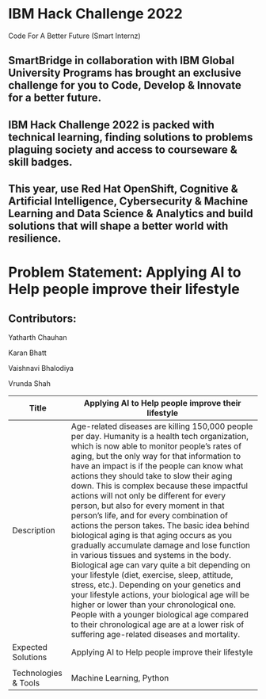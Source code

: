 # IBM Hack Challenge 2022
Code For A Better Future (Smart Internz)

## SmartBridge in collaboration with IBM Global University Programs has brought an exclusive challenge for you to Code, Develop & Innovate for a better future. 

## IBM Hack Challenge 2022 is packed with technical learning, finding solutions to problems plaguing society and access to courseware & skill badges.

## This year, use Red Hat OpenShift, Cognitive & Artificial Intelligence, Cybersecurity & Machine Learning and Data Science & Analytics and build solutions that will shape a better world with resilience.

# Problem Statement: Applying AI to Help people improve their lifestyle

## Contributors:

Yatharth Chauhan

Karan Bhatt

Vaishnavi Bhalodiya

Vrunda Shah



| Title                                   | Applying AI to Help people improve their lifestyle                             |
| -----------                             | ---------------------------------------------- |
| Description                  | Age-related diseases are killing 150,000 people per day. Humanity is a health tech organization, which is now able to monitor people’s rates of aging, but the only way for that information to have an impact is if the people can know what actions they should take to slow their aging down. This is complex because these impactful actions will not only be different for every person, but also for every moment in that person’s life, and for every combination of actions the person takes. The basic idea behind biological aging is that aging occurs as you gradually accumulate damage and lose function in various tissues and systems in the body. Biological age can vary quite a bit depending on your lifestyle (diet, exercise, sleep, attitude, stress, etc.). Depending on your genetics and your lifestyle actions, your biological age will be higher or lower than your chronological one. People with a younger biological age compared to their chronological age are at a lower risk of suffering age-related diseases and mortality.                  |
| Expected Solutions                        | Applying AI to Help people improve their lifestyle
                       |
| Technologies & Tools                      | Machine Learning, Python |
